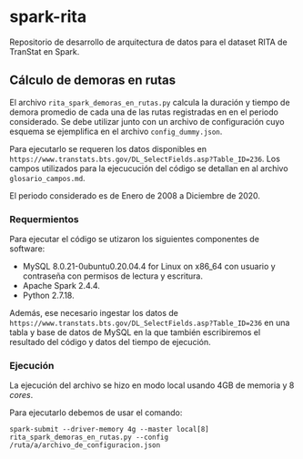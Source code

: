 # spark-rita
Repositorio de desarrollo de arquitectura de datos para el dataset RITA de TranStat en Spark.

## Cálculo de demoras en rutas

El archivo `rita_spark_demoras_en_rutas.py` calcula la duración y tiempo de demora promedio de cada una de las rutas registradas en en el periodo considerado. Se debe utilizar junto con un archivo de configuración cuyo esquema se ejemplifica en el archivo `config_dummy.json`.

Para ejecutarlo se requeren los datos disponibles en `https://www.transtats.bts.gov/DL_SelectFields.asp?Table_ID=236`. Los campos utilizados para la ejecucución del código se detallan en al archivo `glosario_campos.md`. 

El periodo considerado es de Enero de 2008 a Diciembre de 2020.

### Requermientos

Para ejecutar el código se utizaron los siguientes componentes de software:

- MySQL 8.0.21-0ubuntu0.20.04.4 for Linux on x86_64 con usuario y contraseña con permisos de lectura y escritura.
- Apache Spark 2.4.4.
- Python 2.7.18.

Además, ese necesario ingestar los datos de `https://www.transtats.bts.gov/DL_SelectFields.asp?Table_ID=236` en una tabla y base de datos de MySQL en la que también escribiremos el resultado del código y datos del tiempo de ejecución. 

### Ejecución

La ejecución del archivo se hizo en modo local usando 4GB de memoria y 8 _cores_. 

Para ejecutarlo debemos de usar el comando:
```
spark-submit --driver-memory 4g --master local[8] rita_spark_demoras_en_rutas.py --config /ruta/a/archivo_de_configuracion.json
```

